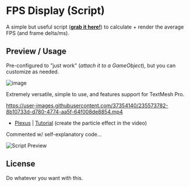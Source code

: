 # FPS Display (Script)

A simple but useful script ([**grab it here!**](https://github.com/MirzaBeig/FPS-Display/blob/main/FPSDisplay.cs)) to calculate + render the average FPS (and frame delta/ms).

## Preview / Usage

Pre-configured to "just work" (*attach it to a GameObject*), but you can customize as needed.

![image](https://user-images.githubusercontent.com/37354140/235569138-9cb74cc6-b92e-4e2e-83f0-4a0910e0b9e7.png)

Extremely versatile, simple to use, and features support for TextMesh Pro.

https://user-images.githubusercontent.com/37354140/235573782-8b10733d-d780-4774-aa5f-64f008de8854.mp4

- [Plexus](https://assetstore.unity.com/packages/tools/particles-effects/particle-plexus-102931) | [Tutorial](https://youtu.be/ruNPkuYT1Ck) (create the particle effect in the video)

Commented w/ self-explanatory code...

![Script Preview](https://user-images.githubusercontent.com/37354140/235568812-8b0d19f3-3fa0-41ba-b149-4fd9b4ff7d00.png)

## License

Do whatever you want with this.
